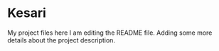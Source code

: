 # Kesari
My project files here
I am editing the README file. Adding some more details about the project description.
